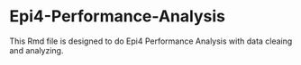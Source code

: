# Epi4-Performance-Analysis

This Rmd file is designed to do Epi4 Performance Analysis with data cleaing and analyzing.
